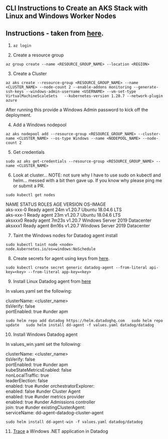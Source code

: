 CLI Instructions to Create an AKS Stack with Linux and Windows Worker Nodes  
--  

Instructions - taken from
[here](https://docs.microsoft.com/en-us/azure/aks/windows-container-cli).  
--  

1) `az login`

2) Create a resource group  

`az group create --name <RESOURCE_GROUP_NAME> --location <REGION>`  

3) Create a Cluster  

`az aks create
    --resource-group <RESOURCE_GROUP_NAME>
    --name <CLUSTER_NAME>
    --node-count 2
    --enable-addons monitoring
    --generate-ssh-keys
    --windows-admin-username <USERNAME>
    --vm-set-type VirtualMachineScaleSets  
    --kubernetes-version 1.20.7
    --network-plugin azure  
`  

After running this provide a Windows Admin password to kick off the deployment.  

4) Add a Windows nodepool  

`az aks nodepool add
    --resource-group <RESOURCE_GROUP_NAME>
    --cluster-name <CLUSTER_NAME>
    --os-type Windows
    --name <NODEPOOL_NAME>
    --node-count 2  
`  

5) Get credentials  

`sudo az aks get-credentials --resource-group <RESOURCE_GROUP_NAME> --name <CLUSTER_NAME>`  

6)  Look at cluster... NOTE: not sure why I have to use sudo on kubectl and
helm... messed with a bit then gave up.  If you know why please ping me or
submit a PR.  

`sudo kubectl get nodes`

NAME        STATUS   ROLES   AGE     VERSION OS-IMAGE  
aks-xxx-0   Ready    agent   24m     v1.20.7 Ubuntu 18.04.6 LTS  
aks-xxx-1   Ready    agent   23m     v1.20.7 Ubuntu 18.04.6 LTS  
aksxxx0     Ready    agent   7m23s   v1.20.7 Windows Server 2019 Datacenter  
aksxxx1     Ready    agent   8m16s   v1.20.7 Windows Server 2019 Datacenter  

7) Taint the Windows nodes for Datadog agent install  

`sudo kubectl taint node <node> node.kubernetes.io/os=windows:NoSchedule`  

8) Create secrets for agent using keys from
[here](https://app.datadoghq.com/organization-settings/users).  

`sudo kubectl create secret generic datadog-agent --from-literal api-key=<key> --from-literal app-key=<key>`  

9) Install Linux Datadog agent from
[here](https://docs.datadoghq.com/agent/kubernetes/?tab=helm)  

In values.yaml set the following:  

clusterName:  <cluster_name>    
tlsVerify: false  
portEnabled: true #under apm  

`sudo helm repo add datadog https://helm.datadoghq.com  
sudo helm repo update  
sudo helm install dd-agent -f values.yaml datadog/datadog`  

10) Install Windows Datadog agent

In values_win.yaml set the following:  

clusterName:  <cluster_name>  
tlsVerify: false  
portEnabled: true #under apm  
kubeStateMetricsEnabled: false  
nonLocalTraffic: true  
leaderElection: false  
enabled: true #under orchestratorExplorer:  
enabled: false #under Cluster Agent  
enabled: true #under metrics provider  
enabled: true #under Admissions controller  
join: true #under existingClusterAgent:  
serviceName:  dd-agent-datadog-cluster-agent  

`sudo helm install dd-agent-win -f values.yaml datadog/datadog`  

11) [Trace](https://github.com/jgibbons-cp/datadog/tree/main/kubernetes/aspnet48_mvc_app)
a Windows .NET application in Datadog  
